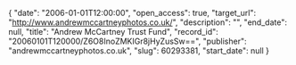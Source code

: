 {
  "date": "2006-01-01T12:00:00", 
  "open_access": true, 
  "target_url": "http://www.andrewmccartneyphotos.co.uk/", 
  "description": "", 
  "end_date": null, 
  "title": "Andrew McCartney Trust Fund", 
  "record_id": "20060101T120000/Z6O8InoZMKIGr8jHyZusSw==", 
  "publisher": "andrewmccartneyphotos.co.uk", 
  "slug": 60293381, 
  "start_date": null
}

